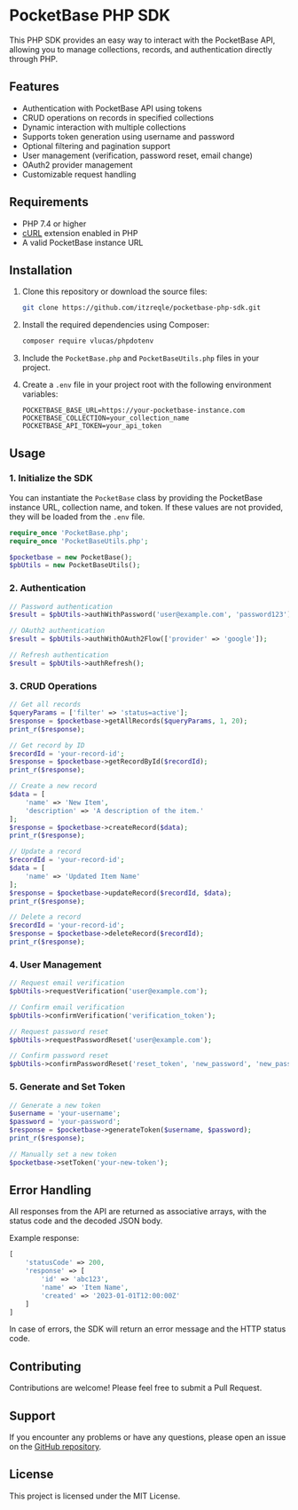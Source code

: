 # PocketBase PHP SDK

This PHP SDK provides an easy way to interact with the PocketBase API, allowing you to manage collections, records, and authentication directly through PHP.

## Features

- Authentication with PocketBase API using tokens
- CRUD operations on records in specified collections
- Dynamic interaction with multiple collections
- Supports token generation using username and password
- Optional filtering and pagination support
- User management (verification, password reset, email change)
- OAuth2 provider management
- Customizable request handling

## Requirements

- PHP 7.4 or higher
- [cURL](https://www.php.net/manual/en/book.curl.php) extension enabled in PHP
- A valid PocketBase instance URL

## Installation

1. Clone this repository or download the source files:
   ```bash
   git clone https://github.com/itzreqle/pocketbase-php-sdk.git
   ```
   
2. Install the required dependencies using Composer:
   ```bash
   composer require vlucas/phpdotenv
   ```

3. Include the `PocketBase.php` and `PocketBaseUtils.php` files in your project.

4. Create a `.env` file in your project root with the following environment variables:
   ```
   POCKETBASE_BASE_URL=https://your-pocketbase-instance.com
   POCKETBASE_COLLECTION=your_collection_name
   POCKETBASE_API_TOKEN=your_api_token
   ```

## Usage

### 1. Initialize the SDK

You can instantiate the `PocketBase` class by providing the PocketBase instance URL, collection name, and token. If these values are not provided, they will be loaded from the `.env` file.

```php
require_once 'PocketBase.php';
require_once 'PocketBaseUtils.php';

$pocketbase = new PocketBase();
$pbUtils = new PocketBaseUtils();
```

### 2. Authentication

```php
// Password authentication
$result = $pbUtils->authWithPassword('user@example.com', 'password123');

// OAuth2 authentication
$result = $pbUtils->authWithOAuth2Flow(['provider' => 'google']);

// Refresh authentication
$result = $pbUtils->authRefresh();
```

### 3. CRUD Operations

```php
// Get all records
$queryParams = ['filter' => 'status=active'];
$response = $pocketbase->getAllRecords($queryParams, 1, 20);
print_r($response);

// Get record by ID
$recordId = 'your-record-id';
$response = $pocketbase->getRecordById($recordId);
print_r($response);

// Create a new record
$data = [
    'name' => 'New Item',
    'description' => 'A description of the item.'
];
$response = $pocketbase->createRecord($data);
print_r($response);

// Update a record
$recordId = 'your-record-id';
$data = [
    'name' => 'Updated Item Name'
];
$response = $pocketbase->updateRecord($recordId, $data);
print_r($response);

// Delete a record
$recordId = 'your-record-id';
$response = $pocketbase->deleteRecord($recordId);
print_r($response);
```

### 4. User Management

```php
// Request email verification
$pbUtils->requestVerification('user@example.com');

// Confirm email verification
$pbUtils->confirmVerification('verification_token');

// Request password reset
$pbUtils->requestPasswordReset('user@example.com');

// Confirm password reset
$pbUtils->confirmPasswordReset('reset_token', 'new_password', 'new_password_confirm');
```

### 5. Generate and Set Token

```php
// Generate a new token
$username = 'your-username';
$password = 'your-password';
$response = $pocketbase->generateToken($username, $password);
print_r($response);

// Manually set a new token
$pocketbase->setToken('your-new-token');
```

## Error Handling

All responses from the API are returned as associative arrays, with the status code and the decoded JSON body.

Example response:
```php
[
    'statusCode' => 200,
    'response' => [
        'id' => 'abc123',
        'name' => 'Item Name',
        'created' => '2023-01-01T12:00:00Z'
    ]
]
```

In case of errors, the SDK will return an error message and the HTTP status code.

## Contributing

Contributions are welcome! Please feel free to submit a Pull Request.

## Support

If you encounter any problems or have any questions, please open an issue on the [GitHub repository](https://github.com/itzreqle/pocketbase-php-sdk/issues).

## License

This project is licensed under the MIT License.
